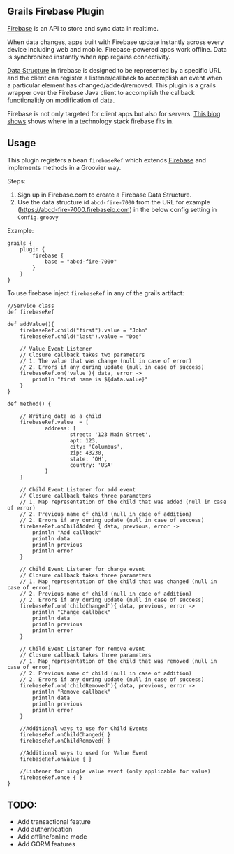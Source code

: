 Grails Firebase Plugin
----------------------

[Firebase](https://www.firebase.com/) is an API to store and sync data in realtime. 

When data changes, apps built with Firebase update instantly across every device including web and mobile.
Firebase-powered apps work offline. Data is synchronized instantly when app regains connectivity.

[Data Structure](https://www.firebase.com/docs/data-structure.html) in firebase is designed to be represented by a specific URL and the client can register a listener/callback to accomplish an event when a particular element has changed/added/removed. This plugin is a grails wrapper over the Firebase Java client to accomplish the callback functionalitly on modification of data. 

Firebase is not only targeted for client apps but also for servers. [This blog shows](https://www.firebase.com/blog/2013-03-25-where-does-firebase-fit.html) shows where in a technology stack firebase fits in.

Usage
-----

This plugin registers a bean `firebaseRef` which extends [Firebase](https://www.firebase.com/docs/java-api/javadoc/index.html) and implements methods in a Groovier way.

Steps:

1. Sign up in Firebase.com to create a Firebase Data Structure.
2. Use the data structure id `abcd-fire-7000` from the URL for example (https://abcd-fire-7000.firebaseio.com) in the below config setting in `Config.groovy`

Example:

    grails {
        plugin {
            firebase {
                base = "abcd-fire-7000"
            }
        }
    }
    
To use firebase inject `firebaseRef` in any of the grails artifact:

    //Service class
    def firebaseRef

    def addValue(){
        firebaseRef.child("first").value = "John"
        firebaseRef.child("last").value = "Doe"

        // Value Event Listener
        // Closure callback takes two parameters
        // 1. The value that was change (null in case of error)
        // 2. Errors if any during update (null in case of success)
        firebaseRef.on('value'){ data, error ->
            println "first name is ${data.value}"
        }
    }

    def method() {

        // Writing data as a child
        firebaseRef.value  = [
                address: [
                        street: '123 Main Street',
                        apt: 123,
                        city: 'Columbus',
                        zip: 43230,
                        state: 'OH',
                        country: 'USA'
                ]
        ]
        
        // Child Event Listener for add event
        // Closure callback takes three parameters
        // 1. Map representation of the child that was added (null in case of error)
        // 2. Previous name of child (null in case of addition)
        // 2. Errors if any during update (null in case of success)
        firebaseRef.onChildAdded { data, previous, error ->
            println "Add callback"
            println data
            println previous
            println error
        }

        // Child Event Listener for change event
        // Closure callback takes three parameters
        // 1. Map representation of the child that was changed (null in case of error)
        // 2. Previous name of child (null in case of addition)
        // 2. Errors if any during update (null in case of success)
        firebaseRef.on('childChanged'){ data, previous, error ->
            println "Change callback"
            println data
            println previous
            println error
        }

        // Child Event Listener for remove event
        // Closure callback takes three parameters
        // 1. Map representation of the child that was removed (null in case of error)
        // 2. Previous name of child (null in case of addition)
        // 2. Errors if any during update (null in case of success)
        firebaseRef.on('childRemoved'){ data, previous, error ->
            println "Remove callback"
            println data
            println previous
            println error
        }
        
        //Additional ways to use for Child Events
        firebaseRef.onChildChanged{ }
        firebaseRef.onChildRemoved{ }
        
        //Additional ways to used for Value Event
        firebaseRef.onValue { }
        
        //Listener for single value event (only applicable for value)
        firebaseRef.once { }
    }
    
    
TODO:
-----

 - Add transactional feature
 - Add authentication
 - Add offline/online mode
 - Add GORM features
